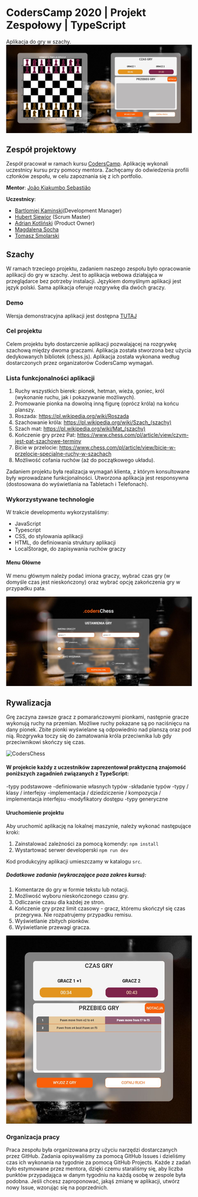 # CodersCamp 2020 | Projekt Zespołowy | TypeScript
Aplikacja do gry w szachy.
![CodersChess](./static/ui/gra-widok-glowny.jpg)

## Zespół projektowy

Zespół pracował w ramach kursu [CodersCamp](CodersCamp.pl). 
Aplikację wykonali uczestnicy kursu przy pomocy mentora.
Zachęcamy do odwiedzenia profili członków zespołu, w celu zapoznania się z ich portfolio.

**Mentor**: [João Kiakumbo Sebastião](https://github.com/JK-Sebastiao)

**Uczestnicy**:
- [Bartlomiej Kaminski](https://github.com/BartlomiejKaminski)(Development Manager)
- [Hubert Siewior](https://github.com/HubertSiewior) (Scrum Master)
- [Adrian Kotliński](https://github.com/Kotlinski95) (Product Owner)
- [Magdalena Socha](https://github.com/magdalena-socha) 
- [Tomasz Smolarski](https://github.com/TomaszSmolarski)

## Szachy
W ramach trzeciego projektu, zadaniem naszego zespołu było opracowanie aplikacji do gry w szachy. Jest to aplikacja webowa działająca w przeglądarce bez potrzeby instalacji. Językiem domyślnym aplikacji jest język polski. Sama aplikacja oferuje rozgrywkę dla dwóch graczy.

### Demo
Wersja demonstracyjna aplikacji jest dostępna [TUTAJ](http://coders-chess.herokuapp.com/)

### Cel projektu
Celem projektu było dostarczenie aplikacji pozwalającej na rozgrywkę szachową między dwoma graczami. Aplikacja została stworzona bez użycia dedykowanych bibliotek (chess.js).
Aplikacja została wykonana według dostarczonych przez organizatorów CodersCamp wymagań.

### Lista funkcjonalności aplikacji

1. Ruchy wszystkich bierek: pionek, hetman, wieża, goniec, król (wykonanie ruchu, jak i pokazywanie możliwych).
2. Promowanie pionka na dowolną inną figurę (oprócz króla) na końcu planszy.
3. Roszada: https://pl.wikipedia.org/wiki/Roszada
4. Szachowanie króla: https://pl.wikipedia.org/wiki/Szach_(szachy)
5. Szach mat: https://pl.wikipedia.org/wiki/Mat_(szachy)
6. Kończenie gry przez Pat: https://www.chess.com/pl/article/view/czym-jest-pat-szachowe-terminy
7. Bicie w przelocie: https://www.chess.com/pl/article/view/bicie-w-przelocie-specjalne-ruchy-w-szachach
8. Możliwość cofania ruchów (aż do początkowego układu).


Zadaniem projektu była realizacja wymagań klienta, z którym konsultowane były wprowadzane funkcjonalności. Utworzona aplikacja jest responsywna (dostosowana do wyświetlania na Tabletach i Telefonach).


### Wykorzystywane technologie
W trakcie developmentu wykorzystaliśmy:
- JavaScript
- Typescript
- CSS, do stylowania aplikacji
- HTML, do definiowania struktury aplikacji
- LocalStorage, do zapisywania ruchów graczy

#### Menu Główne
W menu głównym należy podać imiona graczy, wybrać czas gry (w domyśle czas jest nieskończony) oraz wybrać opcję zakończenia gry w przypadku pata.

![CodersChess](./static/ui/ustawienia-gry.jpg)

## Rywalizacja
Grę zaczyna zawsze gracz z pomarańczowymi pionkami, następnie gracze wykonują ruchy na przemian. Możliwe ruchy pokazane są po naciśnięcu na dany pionek. Zbite pionki wyświelane są odpowiednio nad planszą oraz pod nią. Rozgrywka toczy się do zamatowania króla przeciwnika lub gdy przeciwnikowi skończy się czas.

![CodersChess](./static/ui/zbite-pionki.jpg)

#### W projekcie każdy z uczestników zaprezentował praktyczną znajomość poniższych zagadnień związanych z TypeScript:
-typy podstawowe
-definiowanie własnych typów
-składanie typów
-typy / klasy / interfejsy
-implementacja / dziedziczenie / kompozycja / implementacja interfejsu
-modyfikatory dostępu
-typy generyczne


#### Uruchomienie projektu
Aby uruchomić aplikację na lokalnej maszynie, należy wykonać następujące kroki:
1. Zainstalować zależności za pomocą komendy: `npm install`
2. Wystartować serwer developerski `npm run dev`

Kod produkcyjny aplikacji umieszczamy w katalogu `src`.

##### Dodatkowe zadania (wykraczające poza zakres kursu):
1. Komentarze do gry w formie tekstu lub notacji.
2. Możliwość wyboru nieskończonego czasu gry.
3. Odliczanie czasu dla każdej ze stron.
4. Kończenie gry przez limit czasowy - gracz, któremu skończył się czas przegrywa. Nie rozpatrujemy przypadku remisu.
5. Wyświetlanie zbitych pionków.
6. Wyświetlanie przewagi gracza.

![Wyświetlanie przebiegu gry oraz przewagi gracza](./static/ui/przewaga-gracza.jpg)

### Organizacja pracy
Praca zespołu była organizowana przy użyciu narzędzi dostarczanych przez GitHub. 
Zadania opisywaliśmy za pomocą GitHub Issues i dzieliśmy czas ich wykonania na tygodnie za pomocą GitHub Projects.
Każde z zadań było estymowane przez mentora, dzięki czemu staraliśmy się, aby liczba punktów przypadająca w danym tygodniu na każdą osobę w zespole była podobna.
Jeśli chcesz zaproponować, jakąś zmianę w aplikacji, utwórz nowy Issue, wzorując się na poprzednich.